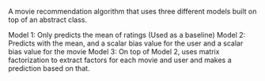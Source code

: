 A movie recommendation algorithm that uses three different models built on top of an abstract class.

Model 1: Only predicts the mean of ratings (Used as a baseline)
Model 2: Predicts with the mean, and a scalar bias value for the user and a scalar bias value for the movie
Model 3: On top of Model 2, uses matrix factorization to extract factors for each movie and user and makes
         a prediction based on that. 
      
